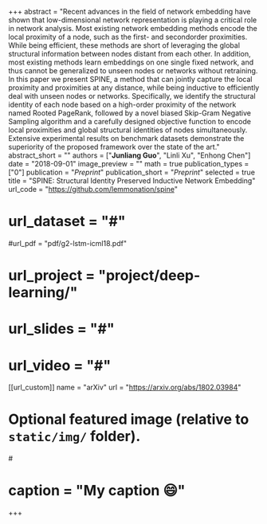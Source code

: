 +++
abstract = "Recent advances in the field of network embedding have shown that low-dimensional network representation is playing a critical role in network analysis. Most existing network embedding methods encode the local proximity of a node, such as the first- and secondorder proximities. While being efficient, these methods are short of leveraging the global structural information between nodes distant from each other. In addition, most existing methods learn embeddings on one single fixed network, and thus cannot be generalized to unseen nodes or networks without retraining. In this paper we present SPINE, a method that can jointly capture the local proximity and proximities at any distance, while being inductive to efficiently deal with unseen nodes or networks. Specifically, we identify the structural identity of each node based on a high-order proximity of the network named Rooted PageRank, followed by a novel biased Skip-Gram Negative Sampling algorithm and a carefully designed objective function to encode local proximities and global structural identities of nodes simultaneously. Extensive experimental results on benchmark datasets demonstrate the superiority of the proposed framework over the state of the art."
abstract_short = ""
authors = ["**Junliang Guo**", "Linli Xu", "Enhong Chen"]
date = "2018-09-01"
image_preview = ""
math = true
publication_types = ["0"]
publication = "*Preprint*"
publication_short = "*Preprint*"
selected = true
title = "SPINE: Structural Identity Preserved Inductive Network Embedding"
url_code = "https://github.com/lemmonation/spine"
# url_dataset = "#"
#url_pdf = "pdf/g2-lstm-icml18.pdf"
# url_project = "project/deep-learning/"
# url_slides = "#"
# url_video = "#"

[[url_custom]]
name = "arXiv"
url = "https://arxiv.org/abs/1802.03984"

# Optional featured image (relative to `static/img/` folder).
#<!-- [header]
#image = "headers/bubbles-wide.jpg" -->
# caption = "My caption :smile:"

+++
